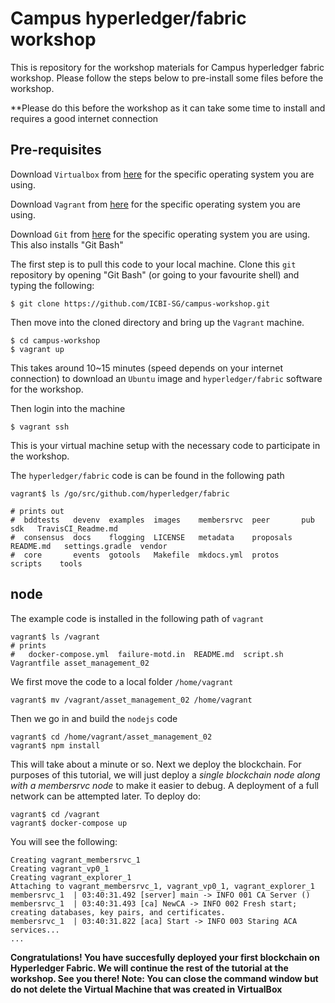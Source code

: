 # Campus hyperledger/fabric workshop

This is repository for the workshop materials for Campus hyperledger fabric workshop. Please follow the steps below to pre-install some files before the workshop. 

**Please do this before the workshop as it can take some time to install and requires a good internet connection

## Pre-requisites

Download `Virtualbox` from [here](https://www.virtualbox.org/wiki/Downloads) for the
specific operating system you are using.

Download `Vagrant` from [here](https://www.vagrantup.com/downloads.html) for the
specific operating system you are using.

Download `Git` from [here](https://git-scm.com/downloads) for the
specific operating system you are using. This also installs "Git Bash"

The first step is to pull this code to your local machine. Clone this `git` repository by opening "Git Bash" (or going to your favourite shell) and typing the following:
```
$ git clone https://github.com/ICBI-SG/campus-workshop.git
```

Then move into the cloned directory and bring up the `Vagrant` machine.
```
$ cd campus-workshop
$ vagrant up
```
This takes around 10~15 minutes (speed depends on your internet connection) to download an `Ubuntu` image and
`hyperledger/fabric` software for the workshop.

Then login into the machine
```
$ vagrant ssh
```

This is your virtual machine setup with the necessary code to participate in the
workshop.

The `hyperledger/fabric` code is can be found in the following path
```
vagrant$ ls /go/src/github.com/hyperledger/fabric

# prints out
#  bddtests   devenv  examples  images    membersrvc  peer       pub        sdk   TravisCI_Readme.md
#  consensus  docs    flogging  LICENSE   metadata    proposals  README.md   settings.gradle  vendor
#  core       events  gotools   Makefile  mkdocs.yml  protos     scripts    tools
```

## node 

The example code is installed in the following path of `vagrant`

```
vagrant$ ls /vagrant
# prints
#   docker-compose.yml  failure-motd.in  README.md  script.sh  Vagrantfile asset_management_02
```
We first move the code to a local folder `/home/vagrant`
```
vagrant$ mv /vagrant/asset_management_02 /home/vagrant
```

Then we go in and build the `nodejs` code
```
vagrant$ cd /home/vagrant/asset_management_02
vagrant$ npm install
```
This will take about a minute or so. Next we deploy the blockchain. For purposes
of this tutorial, we will just deploy a *single blockchain node along with a
membersrvc node* to make it easier to debug. A deployment of a full network can
be attempted later. To deploy do:
```
vagrant$ cd /vagrant
vagrant$ docker-compose up
```
You will see the following:
```
Creating vagrant_membersrvc_1
Creating vagrant_vp0_1
Creating vagrant_explorer_1
Attaching to vagrant_membersrvc_1, vagrant_vp0_1, vagrant_explorer_1
membersrvc_1  | 03:40:31.492 [server] main -> INFO 001 CA Server ()
membersrvc_1  | 03:40:31.493 [ca] NewCA -> INFO 002 Fresh start; creating databases, key pairs, and certificates.
membersrvc_1  | 03:40:31.822 [aca] Start -> INFO 003 Staring ACA services...
...
```
****Congratulations! You have succesfully deployed your first blockchain on Hyperledger Fabric. We will continue the rest of the tutorial at the workshop. See you there! Note: You can close the command window but do not delete the Virtual Machine that was created in VirtualBox****
